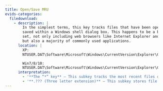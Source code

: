 ```yaml
---
title: Open/Save MRU
evids-categories:
  filedownload:
    - description: |
        In the simplest terms, this key tracks files that have been opened or
        saved within a Windows shell dialog box. This happens to be a big data
        set, not only including web browsers like Internet Explorer and Firefox,
        but also a majority of commonly used applications.
      location: |
        XP:
        NTUSER.DAT\Software\Microsoft\Windows\CurrentVersion\Explorer\ComDlg32\OpenSaveMRU

        Win7/8/10:
        NTUSER.DAT\Software\Microsoft\Windows\CurrentVersion\Explorer\ComDlg32\OpenSavePIDlMRU
      interpretation:
        - '**The “*” key** – This subkey tracks the most recent files of any extension input in an OpenSave dialog'
        - '**.??? (Three letter extension)** – This subkey stores file info from the OpenSave dialog by specific extension'
---
```

